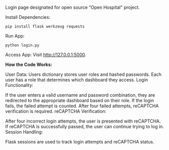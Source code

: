 Login page designated for open source "Open Hospital" project. 

Install Dependencies:

    pip install flask werkzeug requests

Run App:

    python login.py

Access App: Visit http://127.0.0.1:5000.

**How the Code Works:**

User Data: Users dictionary stores user roles and hashed passwords.
Each user has a role that determines which dashboard they access.
Login Functionality:

If the user enters a valid username and password combination, they are redirected to the appropriate dashboard based on
their role.
If the login fails, the failed attempt is counted. After four failed attempts, reCAPTCHA verification is required.
reCAPTCHA Verification:

After four incorrect login attempts, the user is presented with reCAPTCHA.
If reCAPTCHA is successfully passed, the user can continue trying to log in.
Session Handling:

Flask sessions are used to track login attempts and reCAPTCHA status.